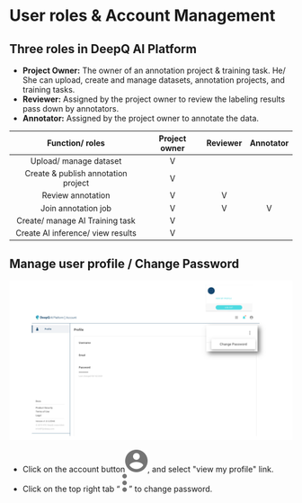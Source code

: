 # User roles & Account Management

## Three roles in DeepQ AI Platform

* **Project Owner:** The owner of an annotation project & training task. He/ She can upload, create and manage datasets, annotation projects, and training tasks.
* **Reviewer:** Assigned by the project owner to review the labeling results pass down by annotators.
* **Annotator:** Assigned by the project owner to annotate the data. 

| Function/ roles | Project owner | Reviewer | Annotator |
| :---: | :---: | :---: | :---: |
| Upload/ manage dataset | V |  |  |
| Create & publish annotation project | V |  |  |
| Review annotation | V | V |  |
| Join annotation job | V | V | V |
| Create/ manage AI Training task | V |  |  |
| Create AI inference/ view results | V |  |  |

## **Manage user profile / Change Password**

![](../.gitbook/assets/account-management-.png)

* Click on the account button![](../.gitbook/assets/filled.svg), and select "view my profile" link. 
* Click on the top right tab “ ![](../.gitbook/assets/filled-copy.svg) ” to change password. 

